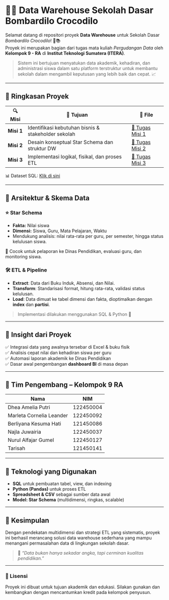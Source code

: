 # 🏫💡 Data Warehouse Sekolah Dasar Bombardilo Crocodilo

Selamat datang di repositori proyek **Data Warehouse** untuk Sekolah Dasar *Bombardilo Crocodilo*! 🎒📚  
Proyek ini merupakan bagian dari tugas mata kuliah *Pergudangan Data* oleh **Kelompok 9 - RA** di **Institut Teknologi Sumatera (ITERA)**.

> Sistem ini bertujuan menyatukan data akademik, kehadiran, dan administrasi siswa dalam satu platform terstruktur untuk membantu sekolah dalam mengambil keputusan yang lebih baik dan cepat. 📈

---

## 🚀 Ringkasan Proyek

| 🔍 Misi | 🎯 Tujuan | 📁 File |
|--------|----------|---------|
| **Misi 1** | Identifikasi kebutuhan bisnis & stakeholder sekolah | [📄 Tugas Misi 1](https://drive.google.com/file/d/1sAMgW4S-swRfxVZtu5HGwNi2iIXlzt_3/view?usp=drive_link) |
| **Misi 2** | Desain konseptual Star Schema dan struktur DW | [📄 Tugas Misi 2](https://drive.google.com/file/d/1xPL2LDic8q7QDZEgqZd6saUF2DF3MKmX/view?usp=drive_link) |
| **Misi 3** | Implementasi logikal, fisikal, dan proses ETL | [📄 Tugas Misi 3](https://drive.google.com/file/d/1OQJiCMFjdHNHARC1laVSuNWa_gBYHv50/view?usp=drive_link) |

📊 Dataset SQL: [Klik di sini](https://bit.ly/DatasetSQL_DW_Kel9_RA)

---

## 🧩 Arsitektur & Skema Data

### ⭐ Star Schema

- **Fakta:** Nilai siswa
- **Dimensi:** Siswa, Guru, Mata Pelajaran, Waktu
- Mendukung analisis: nilai rata-rata per guru, per semester, hingga status kelulusan siswa.

📌 Cocok untuk pelaporan ke Dinas Pendidikan, evaluasi guru, dan monitoring siswa.

### 🛠️ ETL & Pipeline

- **Extract**: Data dari Buku Induk, Absensi, dan Nilai.
- **Transform**: Standarisasi format, hitung rata-rata, validasi status kelulusan.
- **Load**: Data dimuat ke tabel dimensi dan fakta, dioptimalkan dengan **index** dan **partisi**.

> Implementasi dilakukan menggunakan SQL & Python 🐍

---

## 🧠 Insight dari Proyek

✅ Integrasi data yang awalnya tersebar di Excel & buku fisik  
✅ Analisis cepat nilai dan kehadiran siswa per guru  
✅ Automasi laporan akademik ke Dinas Pendidikan  
✅ Dasar awal pengembangan **dashboard BI** di masa depan

---

## 👥 Tim Pengembang – Kelompok 9 RA

| Nama | NIM |
|------|-----|
| Dhea Amelia Putri | 122450004 |
| Marleta Cornelia Leander | 122450092 |
| Berliyana Kesuma Hati | 121450086 |
| Najla Juwairia | 122450037 |
| Nurul Alfajar Gumel | 122450127 |
| Tarisah | 121450141 |

---

## 📌 Teknologi yang Digunakan

- **SQL** untuk pembuatan tabel, view, dan indexing
- **Python (Pandas)** untuk proses ETL
- **Spreadsheet & CSV** sebagai sumber data awal
- **Model: Star Schema** (multidimensi, ringkas, scalable)

---

## 🏁 Kesimpulan

Dengan pendekatan multidimensi dan strategi ETL yang sistematis, proyek ini berhasil merancang solusi data warehouse sederhana yang mampu menangani permasalahan data di lingkungan sekolah dasar.

> 💬 *“Data bukan hanya sekadar angka, tapi cerminan kualitas pendidikan.”*

---

### 📎 Lisensi

Proyek ini dibuat untuk tujuan akademik dan edukasi. Silakan gunakan dan kembangkan dengan mencantumkan kredit pada kelompok penyusun.

